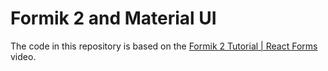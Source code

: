 # Formik 2 and Material UI

The code in this repository is based on the
[Formik 2 Tutorial | React Forms](https://www.youtube.com/watch?v=FD50LPJ6bjE)
video.
